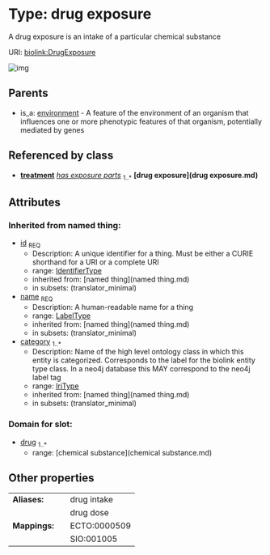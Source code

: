 
# Type: drug exposure


A drug exposure is an intake of a particular chemical substance

URI: [biolink:DrugExposure](https://w3id.org/biolink/vocab/DrugExposure)


![img](http://yuml.me/diagram/nofunky;dir:TB/class/\[Environment]^-\[DrugExposure|id(i):identifier_type;name(i):label_type;category(i):iri_type%20%2B])

## Parents

 *  is_a: [environment](environment.md) - A feature of the environment of an organism that influences one or more phenotypic features of that organism, potentially mediated by genes

## Referenced by class

 *  **[treatment](treatment.md)** *[has exposure parts](has_exposure_parts.md)*  <sub>1..*</sub>  **[drug exposure](drug exposure.md)**

## Attributes


### Inherited from named thing:

 * [id](id.md)  <sub>REQ</sub>
    * Description: A unique identifier for a thing. Must be either a CURIE shorthand for a URI or a complete URI
    * range: [IdentifierType](type/IdentifierType.md)
    * inherited from: [named thing](named thing.md)
    * in subsets: (translator_minimal)
 * [name](name.md)  <sub>REQ</sub>
    * Description: A human-readable name for a thing
    * range: [LabelType](type/LabelType.md)
    * inherited from: [named thing](named thing.md)
    * in subsets: (translator_minimal)
 * [category](category.md)  <sub>1..*</sub>
    * Description: Name of the high level ontology class in which this entity is categorized. Corresponds to the label for the biolink entity type class. In a neo4j database this MAY correspond to the neo4j label tag
    * range: [IriType](type/IriType.md)
    * inherited from: [named thing](named thing.md)
    * in subsets: (translator_minimal)

### Domain for slot:

 * [drug](drug.md)  <sub>1..*</sub>
    * range: [chemical substance](chemical substance.md)

## Other properties

|  |  |  |
| --- | --- | --- |
| **Aliases:** | | drug intake |
|  | | drug dose |
| **Mappings:** | | ECTO:0000509 |
|  | | SIO:001005 |

